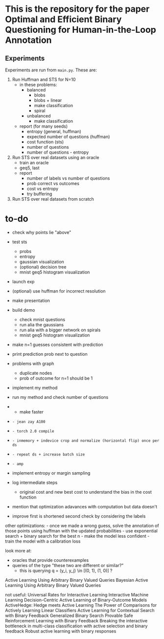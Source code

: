 # This is the repository for the paper **Optimal and Efficient Binary Questioning for Human-in-the-Loop Annotation**

## Experiments
Experiments are run from `main.py`. These are:
1. Run Huffman and STS for N=10
   - in these problems:
        - balanced
            - blobs
            - blobs + linear
            - make classification
            - spiral
        - unbalanced
            - make classification
    - report (for many seeds)
      - entropy (general, huffman)
      - expected number of questions (huffman)
      - cost function (sts)
      - number of questions
      - number of questions - entropy
2. Run STS over real datasets using an oracle
    - train an oracle
    - geq5, last
    - report
        - number of labels vs number of questions
        - prob correct vs outcomes
        - cost vs entropy
        - try buffering
3. Run STS over real datasets from scratch


# to-do
- check why points lie "above"
- test sts
    - probs
    - entropy
    - gaussian visualization
    - (optional) decision tree
    - mnist geq5 histogram visualization
- launch exp
- (optional) use huffman for incorrect resolution
- make presentation
- build demo

    - check mnist questions
    - run alia the gaussians
    - run alia with a bigger network on spirals
    - mnist geq5 histogram visualization
- make n=1 guesses consistent with prediction
- print prediction prob next to question

- problems with graph
    - duplicate nodes
    - prob of outcome for n=1 should be 1


- implement my method
- run my method and check number of questions

- - make faster
-     - jean zay A100
-     - torch 2.0 compile
-     - inmemory + indevice crop and normalize (horizontal flip) once per ds
-     - repeat ds + increase batch size
-     - amp

- implement entropy or margin sampling

- log intermediate steps
    - original cost and new best cost to understand the bias in the cost function

- mention that optimization adavances with computation but data doesn't 

- improve first is shortened second check by considering the labels

other optimizations:
    - once we made a wrong guess, solve the annotation of those points using huffman with the updated probabilities
    - use exponential search + binary search for the best n
    - make the model less confident 
    - train the model with a calibration loss

look more at:
- oracles that provide counterexamples
- queries of the type "these two are different or similar?"
    - this is querying q = (y_i, y_j) \in [(0, 1), (1, 0)] ?


Active Learning Using Arbitrary Binary Valued Queries
Bayesian Active Learning Using Arbitrary Binary Valued Queries

not useful:
Universal Rates for Interactive Learning
Interactive Machine Learning
Decision-Centric Active Learning of  Binary-Outcome Models
ActiveHedge: Hedge meets Active Learning The Power of Comparisons for Actively Learning Linear Classifiers
Active Learning for Contextual Search with Binary Feedback
Generalized Binary Search
Provable Safe Reinforcement Learning with Binary Feedback
Breaking the interactive bottleneck in multi-class classification with active selection and binary feedback
Robust active learning with binary responses


